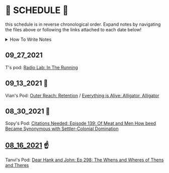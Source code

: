 # 📆 SCHEDULE 📆

this schedule is in reverse chronological order. 
Expand notes by navigating the files above or following the links attached to each date below!

<details>
  <summary> How To Write Notes </summary>
  
  1. Name your file: `Schedule/MM_DD_YYYY.md`
  
  * Prepending `Schedule/` keeps the file in the correct folder
  * `.md` ensures the file is a markdown file
  * 👍 you got this!!
  
  2. Make sure to link your notes below! (you don't need to add the `Schedule/` to your link)
  
</details>
  
## 09_27_2021

T's pod: [Radio Lab: In The Running](https://open.spotify.com/episode/29KlrnIzLwPQjOa78EVv6S?si=8aff7ae441e544a0)

## 09_13_2021 🌛
  
Vian's Pod: [Outer Reach: Retention](https://open.spotify.com/episode/1IX4L4T8plNXQQC50RnpOX?si=3a385a5896034402) / [Everything is Alive: Alligator, Alligator](https://open.spotify.com/episode/09Nlofr26OB1NhTlCmYYuf?si=e2bafa77df414286&nd=1)

## 08_30_2021 🥈

Sopy's Pod: [Citations Needed: Episode 139: Of Meat and Men How beed Became Synonymous with Settler-Colonial Domination](https://podcasts.apple.com/us/podcast/citations-needed/id1258545975?i=1000527382540)

## [08_16_2021](08_16_2021.md) ☝️

Tanvi's Pod: [Dear Hank and John: Ep 298: The Whens and Wheres of Thens and Theres ](https://podcasts.apple.com/us/podcast/dear-hank-john/id1002937870?i=1000530780007)
